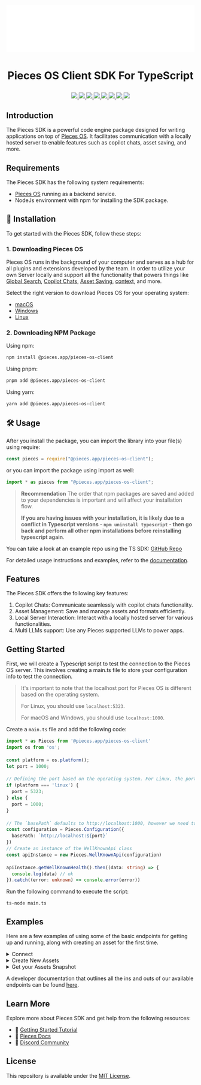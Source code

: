 <h1 align="center">
    <b>
        <a href="https://pieces.app">
            <picture>
                <source srcset="./assets/Logo-light-theme.png" media="(prefers-color-scheme: light)">
                <source srcset="./assets/Logo-dark-theme.png" media="(prefers-color-scheme: dark)">
                <img src="./assets/Logo-dark-theme.png" height="125" width="600" />
            </picture>
        </a><br>
    </b>
</h1>

# <p align="center"> Pieces OS Client SDK For TypeScript

   <p align="center">
      <a href="https://github.com/pieces-app/pieces-os-client-sdk-for-typescript/graphs/contributors" alt="GitHub contributors">
         <img src="https://img.shields.io/github/contributors/pieces-app/pieces-os-client-sdk-for-typescript.svg" />
      <a>
      <a href="https://github.com/pieces-app/pieces-os-client-sdk-for-typescript/issues" alt="GitHub issues by-label">
         <img src="https://img.shields.io/github/issues/pieces-app/pieces-os-client-sdk-for-typescript" />
      </a>
      <a href="https://discord.gg/getpieces" alt="Discord">
         <img src="https://img.shields.io/badge/Discord-@layer5.svg?color=7389D8&label&logo=discord&logoColor=ffffff" />
      </a>
      <a href="https://x.com/getpieces" alt="Twitter Follow">
         <img src="https://img.shields.io/twitter/follow/pieces.svg?label=Follow" />
      </a>
      <a href="https://github.com/pieces-app/pieces-os-client-sdk-for-typescript/blob/main/LICENSE" alt="License">
         <img src="https://img.shields.io/github/license/pieces-app/pieces-os-client-sdk-for-typescript.svg" />
      </a>
      <a href="https://www.npmjs.com/package/@pieces.app/pieces-os-client" >
         <img src="https://badge.fury.io/js/@pieces.app%2Fpieces-os-client.svg" />
      </a>
      <a href="https://www.npmjs.com/package/@pieces.app/pieces-os-client" >
         <img src="https://img.shields.io/npm/dm/@pieces.app/pieces-os-client.svg" />
      </a>
      <a href="https://www.npmjs.com/package/@pieces.app/pieces-os-client" >
         <img src="https://img.shields.io/npm/dt/@pieces.app/pieces-os-client.svg" />
      </a>
   </p>
</p>

## Introduction

The Pieces SDK is a powerful code engine package designed for writing
applications on top of
[Pieces OS](/installation-getting-started/what-am-i-installing). It facilitates
communication with a locally hosted server to enable features such as copilot
chats, asset saving, and more.

## Requirements

The Pieces SDK has the following system requirements:

-   [Pieces OS](/installation-getting-started/what-am-i-installing) running as a
    backend service.
-   NodeJs environment with npm for installing the SDK package.

## 🚀 Installation

To get started with the Pieces SDK, follow these steps:

### 1. Downloading Pieces OS

Pieces OS runs in the background of your computer and serves as a hub for all
plugins and extensions developed by the team. In order to utilize your own
Server locally and support all the functionality that powers things like
[Global Search](https://docs.pieces.app/features/global-search),
[Copilot Chats](https://docs.pieces.app/features/pieces-copilot),
[Asset Saving](https://docs.pieces.app/features/managing-saved-materials),
[context](https://docs.pieces.app/features/pieces-copilot#set-your-own-copilot-context),
and more.

Select the right version to download Pieces OS for your operating system:

-   [macOS](https://docs.pieces.app/installation-getting-started/macos)
-   [Windows](https://docs.pieces.app/installation-getting-started/windows)
-   [Linux](https://docs.pieces.app/installation-getting-started/linux)

### 2. Downloading NPM Package

Using npm:

```bash
npm install @pieces.app/pieces-os-client
```

Using pnpm:

```bash
pnpm add @pieces.app/pieces-os-client
```

Using yarn:

```bash
yarn add @pieces.app/pieces-os-client
```

## 🛠️ Usage

After you install the package, you can import the library into your file(s)
using require:

```javascript
const pieces = require("@pieces.app/pieces-os-client");
```

or you can import the package using import as well:

```javascript
import * as pieces from "@pieces.app/pieces-os-client";
```

> **Recommendation** The order that npm packages are saved and added to your
> dependencies is important and will affect your installation flow.
>
> **If you are having issues with your installation, it is likely due to a
> conflict in Typescript versions - `npm uninstall typescript` - then go back
> and perform all other npm installations before reinstalling typescript
> again**.

You can take a look at an example repo using the TS SDK:
[GitHub Repo](https://github.com/pieces-app/example-typescript)

For detailed usage instructions and examples, refer to the
[documentation](https://docs.pieces.app/build/reference/typescript).

## Features

The Pieces SDK offers the following key features:

1. Copilot Chats: Communicate seamlessly with copilot chats functionality.
2. Asset Management: Save and manage assets and formats efficiently.
3. Local Server Interaction: Interact with a locally hosted server for various
   functionalities.
4. Multi LLMs support: Use any Pieces supported LLMs to power apps.

## Getting Started

First, we will create a Typescript script to test the connection to the Pieces
OS server. This involves creating a main.ts file to store your configuration
info to test the connection.

> It's important to note that the localhost port for Pieces OS is different
> based on the operating system.
>
> For Linux, you should use `localhost:5323`.
>
> For macOS and Windows, you should use `localhost:1000`.

Create a `main.ts` file and add the following code:

```typescript
import * as Pieces from '@pieces.app/pieces-os-client'
import os from 'os';

const platform = os.platform();
let port = 1000;

// Defining the port based on the operating system. For Linux, the port is 5323, and for macOS/Windows, the port is 1000.
if (platform === 'linux') {
  port = 5323;
} else {
  port = 1000;
}

// The `basePath` defaults to http://localhost:1000, however we need to change it to the correct port based on the operating system.
const configuration = Pieces.Configuration({
  basePath: `http://localhost:${port}`
})
// Create an instance of the WellKnownApi class
const apiInstance = new Pieces.WellKnownApi(configuration)

apiInstance.getWellKnownHealth().then((data: string) => {
  console.log(data) // ok
}).catch((error: unknown) => console.error(error))
```

Run the following command to execute the script:

```shell
ts-node main.ts
```

## Examples

Here are a few examples of using some of the basic endpoints for getting up and
running, along with creating an asset for the first time.

<details>
<summary> Connect </summary>

When developing and creating an application on top of Pieces OS, it is important
that you authenticate with the application itself when performing requests.

To 'connect' your application (this typescript project) to the server, you will
need to make a POST request to the `apiInstance.connect()` endpoint of the API
and print the response.

```tsx

import * as Pieces from '@pieces.app/pieces-os-client'

const configuration = Pieces.Configuration()
const apiInstance = new Pieces.ConnectorApi(configuration)

const body: Pieces.ConnectRequest = {
    // SeededConnectorConnection |  (optional)
    seededConnectorConnection: ,
};

apiInstance.connect(body).then((data: Context) => {
    console.log('API called successfully. Returned data: ' + data)
}).catch((error: unknown) => console.error(error))

```

</details>

<details>
<summary>Create New Assets</summary>

Now before continuing forward, we will need to prepare the `create()` function
to connect to the proper creation endpoint. Create differs from connect, since
previously our json object did not require any preprocessing. In this case **we
will need to include the application data that was returned back from our
initial call to `connect()`.**

The `createAsset()` function needs to accomplish:

1. Create our raw `data` var for seeding the asset.
2. Creating a new asset using our simple `Pieces.SeededAsset` configuration
3. Send request via `Pieces.AssetsApi().assetsCreateNewAsset()`
4. Return the created asset back after it is validated and created

Here is what the `createAsset()` function looks like in its entirety:

```tsx
// importing the package into this file.
import * as pieces from '@pieces.app/pieces-os-client'

// @var code data as a string.
var data = "<h1>Hello world</h1>";

// @var title for your snippet creation.
var name = "My First Snippet";

// the create asset function where we create our seeded asset.
// @var applicationData | look back at connect() to see where this came from
function createAsset() {
  let _seededAsset: Pieces.SeededAsset = {
    application: applicationData,
    format: {
      fragment: {
        string: {raw: data},
      },
    },
    metadata: {
      name: name
    }
  }

  // create your seed
  let _seed: Pieces.Seed = {
    asset: _seededAsset,
    type: SeedTypeEnum.Asset
  }

  // make your api call.
  new Pieces.AssetsApi().assetsCreateNewAsset({seed: _seed}).then(newAsset => {
    console.log(`New Asset Created --> ${newAsset}`);
  });
}
```

The response back will look similar to the following:
[https://jwaf.pieces.cloud](https://jwaf.pieces.cloud/?p=24e242a85e)

</details>

<details>
<summary>Get your Assets Snapshot</summary>

When reading along, if you would like to view your data incrementally through
the full browser window, you can navigate to `http://localhost:1000/assets` to
view a full list of snippets that have been saved in your browser. Otherwise,
you can access the snapshot with these steps:

```tsx
new Pieces.AssetsApi().assetsSnapshot({}).then(_assetList => {
    for (let i = 0; i < _assetList.iterable.length; i++) {
        // will log each asset.
       console.log(_assetsList[i]);
    }
})
```

</details>

A developer documentation that outlines all the ins and outs of our available
endpoints can be found
[here](https://docs.pieces.app/build/reference/typescript/).

## Learn More

Explore more about Pieces SDK and get help from the following resources:

-   🚀
    [Getting Started Tutorial](https://docs.pieces.app/installation-getting-started/what-am-i-installing)
-   📜 [Pieces Docs](https://docs.pieces.app/)
-   💬 [Discord Community](https://discord.gg/getpieces)

## License

This repository is available under the [MIT License](./LICENSE).
